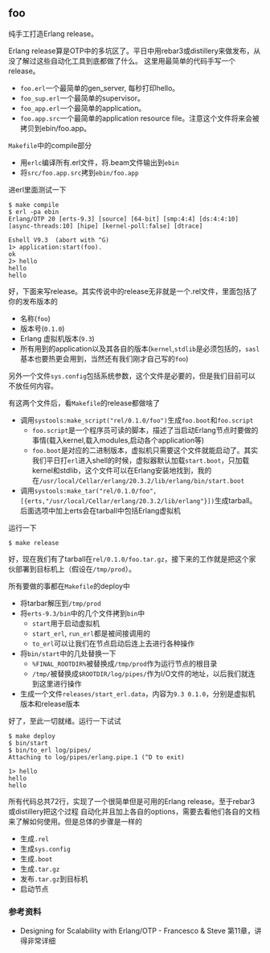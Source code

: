 ## foo

纯手工打造Erlang release。

Erlang release算是OTP中的多坑区了。平日中用rebar3或distillery来做发布，从没了解过这些自动化工具到底都做了什么。
这里用最简单的代码手写一个release。

- `foo.erl`一个最简单的gen_server, 每秒打印hello。
- `foo_sup.erl`一个最简单的supervisor。
- `foo_app.erl`一个最简单的application。
- `foo.app.src`一个最简单的application resource file。注意这个文件将来会被拷贝到ebin/foo.app。

`Makefile`中的compile部分
- 用`erlc`编译所有.erl文件，将.beam文件输出到`ebin`
- 将`src/foo.app.src`拷到`ebin/foo.app`

进erl里面测试一下
```
$ make compile
$ erl -pa ebin
Erlang/OTP 20 [erts-9.3] [source] [64-bit] [smp:4:4] [ds:4:4:10] [async-threads:10] [hipe] [kernel-poll:false] [dtrace]

Eshell V9.3  (abort with ^G)
1> application:start(foo).
ok
2> hello
hello
hello
```

好，下面来写release。其实传说中的release无非就是一个.rel文件，里面包括了你的发布版本的
- 名称(`foo`)
- 版本号(`0.1.0`)
- Erlang 虚拟机版本(`9.3`)
- 所有用到的application以及其各自的版本(`kernel`,`stdlib`是必须包括的，`sasl`基本也要热更会用到，当然还有我们刚才自己写的`foo`)

另外一个文件`sys.config`包括系统参数，这个文件是必要的，但是我们目前可以不放任何内容。

有这两个文件后，看`Makefile`的release都做啥了
- 调用`systools:make_script("rel/0.1.0/foo")`生成`foo.boot`和`foo.script`
  - `foo.script`是一个程序员可读的脚本，描述了当启动Erlang节点时要做的事情(载入kernel,载入modules,启动各个application等)
  - `foo.boot`是对应的二进制版本，虚拟机只需要这个文件就能启动了。其实我们平日打`erl`进入shell的时候，虚拟器默认加载`start.boot`，只加载kernel和stdlib，这个文件可以在Erlang安装地找到，我的在`/usr/local/Cellar/erlang/20.3.2/lib/erlang/bin/start.boot`
- 调用`systools:make_tar("rel/0.1.0/foo",[{erts,"/usr/local/Cellar/erlang/20.3.2/lib/erlang"}])`生成tarball。后面选项中加上erts会在tarball中包括Erlang虚拟机

运行一下
```
$ make release
```
好，现在我们有了tarball在`rel/0.1.0/foo.tar.gz`，接下来的工作就是把这个家伙部署到目标机上（假设在`/tmp/prod`）。

所有要做的事都在`Makefile`的deploy中
- 将tarbar解压到`/tmp/prod`
- 将`erts-9.3/bin`中的几个文件拷到`bin`中
  - `start`用于启动虚拟机
  - `start_erl`, `run_erl`都是被间接调用的
  - `to_erl`可以让我们在节点启动后连上去进行各种操作
- 将`bin/start`中的几处替换一下
  - `%FINAL_ROOTDIR%`被替换成`/tmp/prod`作为运行节点的根目录
  - `/tmp/`被替换成`$ROOTDIR/log/pipes/`作为I/O文件的地址，以后我们就连到这里进行操作
- 生成一个文件`releases/start_erl.data`，内容为`9.3 0.1.0`，分别是虚拟机版本和release版本

好了，至此一切就绪。运行一下试试
```
$ make deploy
$ bin/start
$ bin/to_erl log/pipes/
Attaching to log/pipes/erlang.pipe.1 (^D to exit)

1> hello
hello
hello
```

所有代码总共72行，实现了一个很简单但是可用的Erlang release。至于rebar3或distillery把这个过程
自动化并且加上各自的options，需要去看他们各自的文档来了解如何使用。但是总体的步骤是一样的
- 生成`.rel`
- 生成`sys.config`
- 生成`.boot`
- 生成`.tar.gz`
- 发布`.tar.gz`到目标机
- 启动节点

### 参考资料
- Designing for Scalability with Erlang/OTP - Francesco & Steve 第11章，讲得非常详细
